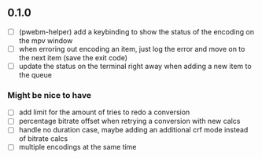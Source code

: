 ## 0.1.0
- [ ] (pwebm-helper) add a keybinding to show the status of the encoding on the mpv window
- [ ] when erroring out encoding an item, just log the error and move on to the next item (save the exit code)
- [ ] update the status on the terminal right away when adding a new item to the queue

### Might be nice to have
- [ ] add limit for the amount of tries to redo a conversion
- [ ] percentage bitrate offset when retrying a conversion with new calcs
- [ ] handle no duration case, maybe adding an additional crf mode instead of bitrate calcs
- [ ] multiple encodings at the same time
